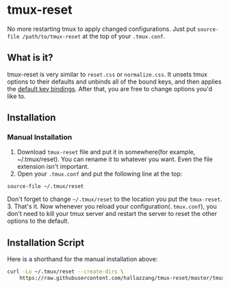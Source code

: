 # tmux-reset

No more restarting tmux to apply changed configurations.
Just put `source-file /path/to/tmux-reset` at the top of your `.tmux.conf`.

## What is it?

tmux-reset is very similar to `reset.css` or `normalize.css`.
It unsets tmux options to their defaults and unbinds all of the bound keys,
and then applies the [default key bindings](default-key-bindings).
After that, you are free to change options you'd like to.

## Installation

### Manual Installation

1. Download `tmux-reset` file and put it in somewhere(for example, ~/.tmux/reset).
You can rename it to whatever you want. Even the file extension isn't important.
2. Open your `.tmux.conf` and put the following line at the top:
```tmux
source-file ~/.tmux/reset
```
Don't forget to change `~/.tmux/reset` to the location you put the `tmux-reset`.
3. That's it. Now whenever you reload your configuration(`.tmux.conf`),
you don't need to kill your tmux server and restart the server to
reset the other options to the default.

## Installation Script

Here is a shorthand for the manual installation above:
```bash
curl -Lo ~/.tmux/reset --create-dirs \
    https://raw.githubusercontent.com/hallazzang/tmux-reset/master/tmux-reset
```

[default-key-bindings]: https://github.com/tmux/tmux/blob/2.6/key-bindings.c#L158-L385
